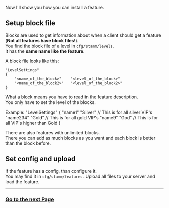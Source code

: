 Now I'll show you how you can install a feature.


## Setup block file

Blocks are used to get information about when a client should get a feature (**Not all features have block files!**).    
You find the block file of a level in `cfg/stamm/levels`.    
It has the **same name like the feature**.

A block file looks like this:

	"LevelSettings"
	{
		"<name_of_the_block>"    "<level_of_the_block>"
		"<name_of_the_block2>"   "<level_of_the_block2>"
	}

What a block means you have to read in the feature description.    
You only have to set the level of the blocks.

Example:
	"LevelSettings"
	{
		"name1"      "Silver"      // This is for all silver VIP's
		"name234"    "Gold"        // This is for all gold VIP's
		"name9"      "God"         // This is for all VIP's higher than Gold
	}

There are also features with unlimited blocks.    
There you can add as much blocks as you want and each block is better than the block before.


## Set config and upload

If the feature has a config, than configure it.    
You may find it in `cfg/stamm/features`.
Upload all files to your server and load the feature.


---------
### [Go to the next Page](Current-Feature-List)
